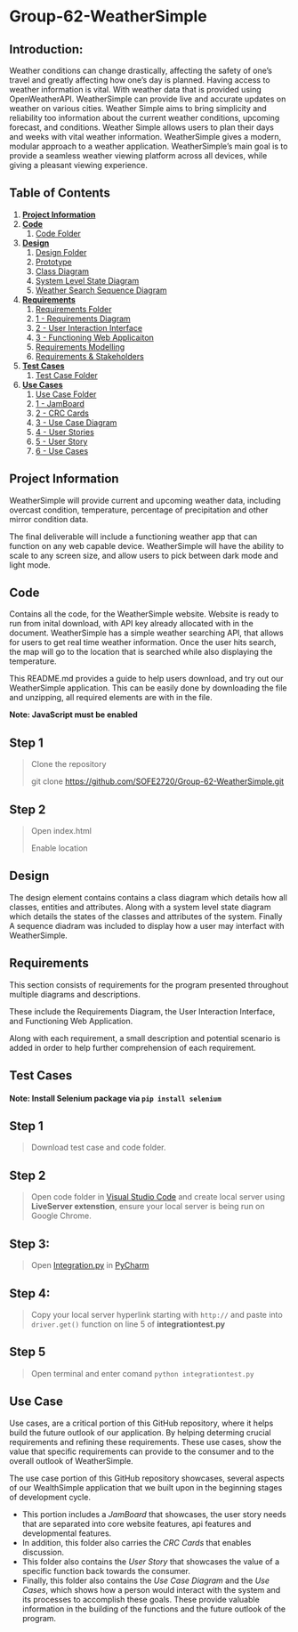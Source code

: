 # Group-62-WeatherSimple
## Introduction: 
Weather conditions can change drastically, affecting the safety of one’s travel and greatly affecting how one’s day is planned. Having access to weather information is vital. With weather data that is provided using OpenWeatherAPI. WeatherSimple can provide live and accurate updates on weather on various cities. Weather Simple aims to bring simplicity and reliability too information about the current weather conditions, upcoming forecast, and conditions. Weather Simple allows users to plan their days and weeks with vital weather information. WeatherSimple gives a modern, modular approach to a weather application. WeatherSimple’s main goal is to provide a seamless weather viewing platform across all devices, while giving a pleasant viewing experience. 

## Table of Contents 
1. [**Project Information**](#Project-Information)
2. [**Code**](#Code)
    1. [Code Folder](https://github.com/SOFE2720/Group-62-WeatherSimple/tree/main/Code)
3. [**Design**](#Design)
    1. [Design Folder](https://github.com/SOFE2720/Group-62-WeatherSimple/tree/main/Design)
    2. [Prototype](https://github.com/SOFE2720/Group-62-WeatherSimple/tree/main/Design/Prototype)
    3. [Class Diagram](https://github.com/SOFE2720/Group-62-WeatherSimple/blob/main/Design/Class%20Diagram.png)
    4. [System Level State Diagram](https://github.com/SOFE2720/Group-62-WeatherSimple/blob/main/Design/System%20Level%20State%20Diagram.JPG)
    5. [Weather Search Sequence Diagram](https://github.com/SOFE2720/Group-62-WeatherSimple/blob/main/Design/Weather%20Search%20Sequence%20Diagram.JPG)   
4. [**Requirements**](#Requirements)
    1. [Requirements Folder](https://github.com/SOFE2720/Group-62-WeatherSimple/tree/main/Requirements)
    2. [1 - Requirements Diagram](https://github.com/SOFE2720/Group-62-WeatherSimple/blob/main/Requirements/1%20-%20Requirements%20Diagram.pdf)
    3. [2 - User Interaction Interface](https://github.com/SOFE2720/Group-62-WeatherSimple/blob/main/Requirements/2%20-%20User%20Interaction%20Interface.pdf)
    4. [3 - Functioning Web Applicaiton](https://github.com/SOFE2720/Group-62-WeatherSimple/blob/main/Requirements/3%20-%20Functioning%20Web%20Application.pdf)
    5. [Requirements Modelling](https://github.com/SOFE2720/Group-62-WeatherSimple/blob/main/Requirements/Requirements%20Modelling.pdf)
    6. [Requirements & Stakeholders](https://github.com/SOFE2720/Group-62-WeatherSimple/blob/main/Requirements/Requirements.pdf)
5. [**Test Cases**](#Test-Cases)
    1. [Test Case Folder](https://github.com/SOFE2720/Group-62-WeatherSimple/tree/main/Test%20Case)
6. [**Use Cases**](#Use-Cases)
    1. [Use Case Folder](https://github.com/SOFE2720/Group-62-WeatherSimple/tree/main/Use%20Cases)
    2. [1 - JamBoard](https://github.com/SOFE2720/Group-62-WeatherSimple/tree/main/Use%20Cases/1%20-%20JamBoard)
    3. [2 - CRC Cards](https://github.com/SOFE2720/Group-62-WeatherSimple/tree/main/Use%20Cases/2%20-%20CRC%20Cards)
    4. [3 - Use Case Diagram](https://github.com/SOFE2720/Group-62-WeatherSimple/blob/main/Use%20Cases/3%20-%20Use%20Case%20Diagram.pdf)
    5. [4 - User Stories](https://github.com/SOFE2720/Group-62-WeatherSimple/blob/main/Use%20Cases/4%20-%20User%20Stories.pdf)
    6. [5 - User Story](https://github.com/SOFE2720/Group-62-WeatherSimple/blob/main/Use%20Cases/5%20-%20User%20Story.pdf)
    7. [6 - Use Cases](https://github.com/SOFE2720/Group-62-WeatherSimple/blob/main/Use%20Cases/6%20-%20Use%20Cases.pdf)

## Project Information

WeatherSimple will provide current and upcoming weather data, including overcast condition, temperature, percentage of precipitation and other mirror condition data. 

The final deliverable will include a functioning weather app that can function on any web capable device. WeatherSimple will have the ability to scale to any screen size, and allow users to pick between dark mode and light mode.

## **Code**

Contains all the code, for the WeatherSimple website. Website is ready to run from inital download, with API key already allocated with in the document. WeatherSimple has a simple weather searching API, that allows for users to get real time weather information. Once the user hits search, the map will go to the location that is searched while also displaying the temperature. 

This README.md provides a guide to help users download, and try out our WeatherSimple application. This can be easily done by downloading the file and unzipping, all required elements are with in the file. 

**Note: JavaScript must be enabled**

## **Step 1**
>Clone the repository 
>
>git clone https://github.com/SOFE2720/Group-62-WeatherSimple.git

## **Step 2**
>Open index.html 
>
>Enable location

## **Design**

The design element contains contains a class diagram which details how all classes, entities and attributes. Along with a system level state diagram which details the states of the classes and attributes of the system. Finally A sequence diadram was included to display how a user may interfact with WeatherSimple. 

## **Requirements**

This section consists of  requirements for the program presented throughout multiple diagrams and descriptions. 

These include the Requirements Diagram, the User Interaction Interface, and Functioning Web Application. 

Along with each requirement, a small description and potential scenario is added in order to help further comprehension of each requirement. 

## **Test Cases**

#### Note: Install Selenium package via `pip install selenium`
## **Step 1**
>Download test case and code folder. 

## **Step 2**
>Open code folder in [Visual Studio Code](https://code.visualstudio.com/download) and create local server using **LiveServer extenstion**, ensure your local server is being run on   Google Chrome. 

## **Step 3:** 
>Open [Integration.py](https://github.com/SOFE2720/Group-62-WeatherSimple/blob/main/Testing%20Model/integrationtest.py) in [PyCharm](https://www.jetbrains.com/pycharm/download/#section=windows)

## **Step 4:** 
>Copy your local server hyperlink starting with `http://`  and paste into `driver.get()` function on line 5 of **integrationtest.py**

## **Step 5** 
>Open terminal and enter comand `python integrationtest.py` 


## **Use Case**

Use cases, are a critical portion of this GitHub repository, where it helps build the future outlook of our application. By helping determing crucial requirements and refining these requirements. These use cases, show the value that specific requirements can provide to the consumer and to the overall outlook of WeatherSimple.

The use case portion of this GitHub repository showcases, several aspects of our WealthSimple application that we built upon in the beginning stages of development cycle.
- This portion includes a *JamBoard* that showcases, the user story needs that are separated into core website features, api features and developmental features. 
- In addition, this folder also carries the *CRC Cards* that enables discussion. 
- This folder also contains the *User Story* that showcases the value of a specific function back towards the consumer. 
- Finally, this folder also contains the *Use Case Diagram* and the *Use Cases*, which shows how a person would interact with the system and its processes to accomplish these goals. These provide valuable information in the building of the functions and the future outlook of the program. 

